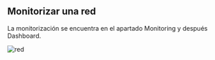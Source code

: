 ## Monitorizar una red

 La monitorización se encuentra en el apartado Monitoring y después Dashboard.

 ![red](https://user-images.githubusercontent.com/104897417/170446063-a1795383-e3e2-42e9-af75-2a6668461fd4.png)
